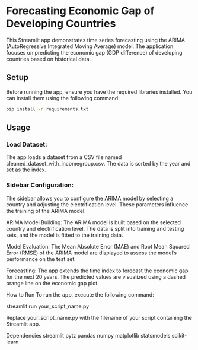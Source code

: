 # Forecasting Economic Gap of Developing Countries

This Streamlit app demonstrates time series forecasting using the ARIMA (AutoRegressive Integrated Moving Average) model. The application focuses on predicting the economic gap (GDP difference) of developing countries based on historical data.

## Setup

Before running the app, ensure you have the required libraries installed. You can install them using the following command:

```bash
pip install -r requirements.txt
```

## Usage
### Load Dataset:
The app loads a dataset from a CSV file named cleaned_dataset_with_incomegroup.csv. The data is sorted by the year and set as the index.

### Sidebar Configuration:
The sidebar allows you to configure the ARIMA model by selecting a country and adjusting the electrification level. These parameters influence the training of the ARIMA model.

ARIMA Model Building:
The ARIMA model is built based on the selected country and electrification level. The data is split into training and testing sets, and the model is fitted to the training data.

Model Evaluation:
The Mean Absolute Error (MAE) and Root Mean Squared Error (RMSE) of the ARIMA model are displayed to assess the model’s performance on the test set.

Forecasting:
The app extends the time index to forecast the economic gap for the next 20 years. The predicted values are visualized using a dashed orange line on the economic gap plot.

How to Run
To run the app, execute the following command:

streamlit run your_script_name.py

Replace your_script_name.py with the filename of your script containing the Streamlit app.

Dependencies
streamlit
pytz
pandas
numpy
matplotlib
statsmodels
scikit-learn
